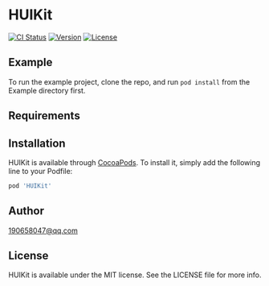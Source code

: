 # HUIKit

[![CI Status](http://img.shields.io/travis/190658047@qq.com/HUIKit.svg?style=flat)](https://travis-ci.org/190658047@qq.com/HUIKit)
[![Version](https://img.shields.io/cocoapods/v/HUIKit.svg?style=flat)](http://cocoapods.org/pods/HUIKit)
[![License](https://img.shields.io/cocoapods/l/HUIKit.svg?style=flat)](http://cocoapods.org/pods/HUIKit)

## Example

To run the example project, clone the repo, and run `pod install` from the Example directory first.

## Requirements

## Installation

HUIKit is available through [CocoaPods](http://cocoapods.org). To install
it, simply add the following line to your Podfile:

```ruby
pod 'HUIKit'
```

## Author

190658047@qq.com

## License

HUIKit is available under the MIT license. See the LICENSE file for more info.

